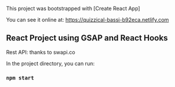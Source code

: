 This project was bootstrapped with [Create React App]

You can see it online at: https://quizzical-bassi-b92eca.netlify.com

## React Project using GSAP and React Hooks

Rest API:  thanks to swapi.co

In the project directory, you can run:

### `npm start`



